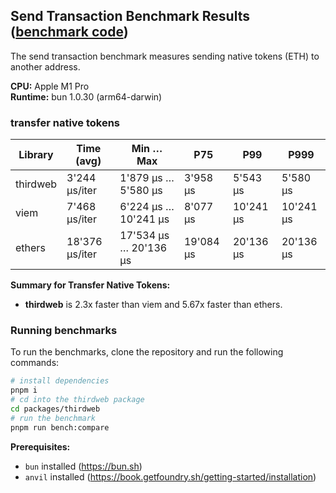 ## Send Transaction Benchmark Results ([benchmark code](./send-transaction.ts))

The send transaction benchmark measures sending native tokens (ETH) to another address.

**CPU:** Apple M1 Pro  
**Runtime:** bun 1.0.30 (arm64-darwin)

### transfer native tokens

| Library  | Time (avg)     | Min … Max             | P75       | P99       | P999      |
| -------- | -------------- | --------------------- | --------- | --------- | --------- |
| thirdweb | 3'244 µs/iter  | 1'879 µs … 5'580 µs   | 3'958 µs  | 5'543 µs  | 5'580 µs  |
| viem     | 7'468 µs/iter  | 6'224 µs … 10'241 µs  | 8'077 µs  | 10'241 µs | 10'241 µs |
| ethers   | 18'376 µs/iter | 17'534 µs … 20'136 µs | 19'084 µs | 20'136 µs | 20'136 µs |

**Summary for Transfer Native Tokens:**

- **thirdweb** is 2.3x faster than viem and 5.67x faster than ethers.

### Running benchmarks

To run the benchmarks, clone the repository and run the following commands:

```bash
# install dependencies
pnpm i
# cd into the thirdweb package
cd packages/thirdweb
# run the benchmark
pnpm run bench:compare
```

**Prerequisites:**

- `bun` installed (https://bun.sh)
- `anvil` installed (https://book.getfoundry.sh/getting-started/installation)
